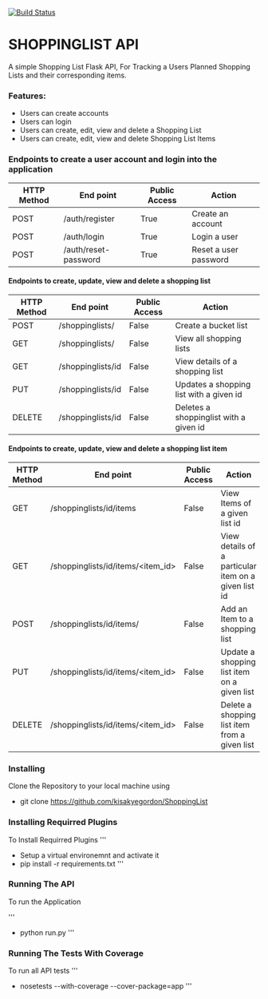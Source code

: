 [![Build Status](https://travis-ci.org/kisakyegordon/ShoppingList.svg?branch=master)](https://travis-ci.org/kisakyegordon/ShoppingList)

# SHOPPINGLIST API
A simple Shopping List Flask API, For Tracking a Users Planned Shopping Lists and their corresponding items.

### Features:
* Users can create accounts
* Users can login
* Users can create, edit, view and delete a Shopping List
* Users can create, edit, view and delete Shopping List Items


### Endpoints to create a user account and login into the application
HTTP Method|End point | Public Access|Action
-----------|----------|--------------|------
POST | /auth/register | True | Create an account
POST | /auth/login | True | Login a user
POST | /auth/reset-password | True | Reset a user password

#### Endpoints to create, update, view and delete a shopping list
HTTP Method|End point | Public Access|Action
-----------|----------|--------------|------
POST | /shoppinglists/ | False | Create a bucket list
GET | /shoppinglists/ | False | View all shopping lists
GET | /shoppinglists/id | False | View details of a shopping list
PUT | /shoppinglists/id | False | Updates a shopping list with a given id
DELETE | /shoppinglists/id | False | Deletes a shoppinglist with a given id

#### Endpoints to create, update, view and delete a shopping list item
HTTP Method|End point | Public Access|Action
-----------|----------|--------------|------
GET | /shoppinglists/id/items | False | View Items of a given list id
GET | /shoppinglists/id/items/<item_id> | False | View details of a particular item on a given list id
POST | /shoppinglists/id/items/ | False | Add an Item to a shopping list
PUT | /shoppinglists/id/items/<item_id> | False | Update a shopping list item on a given list
DELETE | /shoppinglists/id/items/<item_id> | False | Delete a shopping list item from a given list


### Installing
Clone the Repository to your local machine using
- git clone https://github.com/kisakyegordon/ShoppingList

### Installing Requirred Plugins
To Install Requirred Plugins
'''
- Setup a virtual environemnt and activate it
- pip install -r requirements.txt
'''

### Running The API
To run the Application

'''
- python run.py 
'''

### Running The Tests With Coverage
To run all API tests
'''
- nosetests --with-coverage --cover-package=app
'''

